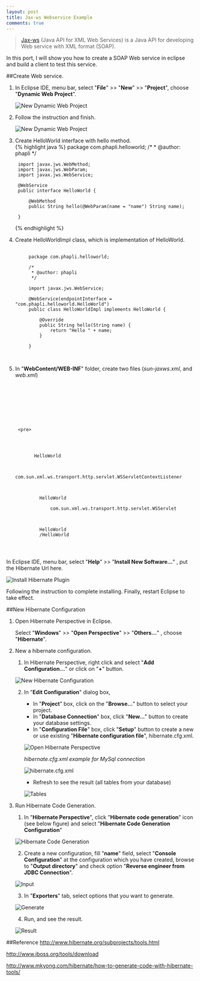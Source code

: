 ```yaml
---
layout: post
title: Jax-ws Webservice Example
comments: true
---
```


>[Jax-ws](jax-ws.java.net) (Java API for XML Web Services) is a Java API for developing Web service with XML format (SOAP). 

In this port, I will show you how to create a SOAP Web service in eclipse and build a client to test this service.    

##Create Web service.

1. In Eclipse IDE, menu bar, select "__File__" >> "__New__" >> "__Project__", choose "__Dynamic Web Project__".

	![New Dynamic Web Project](/resources/2015-07-24-jax-ws-webservice-example/1.PNG "New Dynamic Web Project")

2. Follow the instruction and finish.
	
	![New Dynamic Web Project](/resources/2015-07-24-jax-ws-webservice-example/2.PNG "New Dynamic Web Project")
	
3. Create HelloWorld interface with hello method.	
	{% highlight java %}
		package com.phapli.helloworld;
		/*
		 * @author: phapli
		 */

		import javax.jws.WebMethod;
		import javax.jws.WebParam;
		import javax.jws.WebService;

		@WebService
		public interface HelloWorld {

			@WebMethod
			public String hello(@WebParam(name = "name") String name);

		}
	{% endhighlight %}
4. Create HelloWorldImpl class, which is implementation of HelloWorld.
	<pre>
	  <code class="java">
		package com.phapli.helloworld;

		/*
		 * @author: phapli
		 */

		import javax.jws.WebService;

		@WebService(endpointInterface = "com.phapli.helloworld.HelloWorld")
		public class HelloWorldImpl implements HelloWorld {

			@Override
			public String hello(String name) {
				return "Hello " + name;
			}

		}
	  </code>
	</pre>
5. In "__WebContent/WEB-INF__" folder, create two files (_sun-jaxws.xml_, and _web.xml_)
	<pre>
	  <code class="xml">
		<?xml version="1.0" encoding="UTF-8"?>  
		<endpoints xmlns="http://java.sun.com/xml/ns/jax-ws/ri/runtime" version="2.0">  
		  <endpoint  
			 name="HelloWorld"  
			 implementation="com.phapli.helloworld.HelloWorldImpl"  
			 url-pattern="/HelloWorld"/>  
		</endpoints> 
	  </code>
	</pre>
		<pre>
	  <code class="xml">
		<?xml version="1.0" encoding="UTF-8"?>
		<web-app xmlns:xsi="http://www.w3.org/2001/XMLSchema-instance" xmlns="http://java.sun.com/xml/ns/javaee" xsi:schemaLocation="http://java.sun.com/xml/ns/javaee http://java.sun.com/xml/ns/javaee/web-app_2_5.xsd" id="WebApp_ID" version="2.5">
		  <display-name>HelloWorld</display-name>
		  <listener>
			<listener-class>  
				com.sun.xml.ws.transport.http.servlet.WSServletContextListener  
			 </listener-class>
		  </listener>
		  <servlet>
			<servlet-name>HelloWorld</servlet-name>
			<servlet-class>  
				com.sun.xml.ws.transport.http.servlet.WSServlet
			</servlet-class>
		  </servlet>
		  <servlet-mapping>
			<servlet-name>HelloWorld</servlet-name>
			<url-pattern>/HelloWorld</url-pattern>
		  </servlet-mapping>
		</web-app>
	  </code>
	</pre>
In Eclipse IDE, menu bar, select "__Help__" >> "__Install New Software...__" , put the Hibernate Url here.

![Install Hibernate Plugin](/resources/2015-07-22-using-hibernate-reverse-engineering-in-eclipse/1.PNG "Install Hibernate Plugin")

Following the instruction to complete installing.
Finally, restart Eclipse to take effect.

##New Hibernate Configuration

1. Open Hibernate Perspective in Eclipse.
 
	Select "__Windows__" >> "__Open Perspective__" >> "__Others...__" , choose "__Hibernate__".
	
2. New a hibernate configuration.

	1. In Hibernate Perspective, right click and select "__Add Configuration...__" or click on "__+__" button.
	
	![New Hibernate Configuration](/resources/2015-07-22-using-hibernate-reverse-engineering-in-eclipse/2.PNG "New Hibernate Configuration")
	
	2. In "__Edit Configuration__" dialog box,
		* In "__Project__" box, click on the "__Browse...__" button to select your project.
		* In "__Database Connection__" box, click "__New...__" button to create your database settings.
		* In "__Configuration File__" box, click "__Setup__" button to create a new or use existing "__Hibernate configuration file__", hibernate.cfg.xml.
		
		![Open Hibernate Perspective](/resources/2015-07-22-using-hibernate-reverse-engineering-in-eclipse/3.PNG "Open Hibernate Perspective")
		
		*hibernate.cfg.xml example for MySql connection*
		
		![hibernate.cfg.xml](/resources/2015-07-22-using-hibernate-reverse-engineering-in-eclipse/4.PNG "hibernate.cfg.xml")
		
		* Refresh to see the result (all tables from your database)
		
		![Tables](/resources/2015-07-22-using-hibernate-reverse-engineering-in-eclipse/5.PNG "Tables")
		
		
3. Run Hibernate Code Generation.
	1. In "__Hibernate Perspective__", click "__Hibernate code generation__" icon (see below figure) and select "__Hibernate Code Generation Configuration__"
	
	![Hibernate Code Generation](/resources/2015-07-22-using-hibernate-reverse-engineering-in-eclipse/6.PNG "Hibernate Code Generation")

	2. Create a new configuration, fill "__name__" field, select "__Console Configuration__" at the configuration which you have created, browse to "__Output directory__" and check option "__Reverse engineer from JDBC Connection__".

	![Input](/resources/2015-07-22-using-hibernate-reverse-engineering-in-eclipse/7.PNG "Input")
	
	3. In "__Exporters__" tab, select options that you want to generate.
	
	![Generate](/resources/2015-07-22-using-hibernate-reverse-engineering-in-eclipse/8.PNG "Generate")

	4. Run, and see the result.
	
	![Result](/resources/2015-07-22-using-hibernate-reverse-engineering-in-eclipse/9.PNG "Result")


##Reference
<http://www.hibernate.org/subprojects/tools.html>

<http://www.jboss.org/tools/download>

<http://www.mkyong.com/hibernate/how-to-generate-code-with-hibernate-tools/>